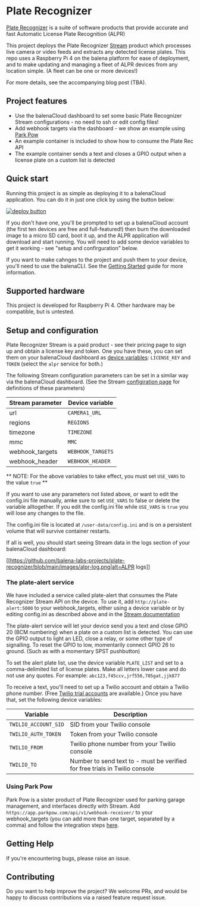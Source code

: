 # Plate Recognizer

[Plate Recognizer](https://platerecognizer.com/) is a suite of software products that provide accurate and fast Automatic License Plate Recognition (ALPR)

This project deploys the Plate Recognizer [Stream](https://platerecognizer.com/stream/) product which processes live camera or video feeds and extracts any detected license plates. This repo uses a Raspberry Pi 4 on the balena platform for ease of deployment, and to make updating and managing a fleet of  ALPR devices from any location simple. (A fleet can be one or more devices!)

For more details, see the accompanying blog post (TBA).

## Project features
- Use the balenaCloud dashboard to set some basic Plate Recognizer Stream configurations - no need to ssh or edit config files!
- Add webhook targets via the dashboard - we show an example using [Park Pow](https://parkpow.com/)
- An example container is included to show how to consume the Plate Rec API
- The example container sends a text and closes a GPIO output when a license plate on a custom list is detected


## Quick start

Running this project is as simple as deploying it to a balenaCloud application. You can do it in just one click by using the button below:

[![deploy button](https://balena.io/deploy.svg)](https://dashboard.balena-cloud.com/deploy?repoUrl=https://github.com/balena-labs-projects/plate-recognizer)

If you don't have one, you'll be prompted to set up a balenaCloud account (the first ten devices are free and full-featured!) then burn the downloaded image to a micro SD card, boot it up, and the ALPR application will download and start running. You will need to add some device variables to get it working - see "setup and confirguration" below.

If you want to make cahnges to the project and push them to your device, you'll need to use the balenaCLI. See the [Getting Started](https://www.balena.io/os/docs/raspberrypi4-64/getting-started/) guide for more information.

## Supported hardware

This project is developed for Raspberry Pi 4. Other hardware may be compatible, but is untested.

## Setup and configuration

Plate Recognizer Stream is a paid product - see their pricing page to sign up and obtain a license key and token. One you have these, you can set them on your balenaCloud dashboard as [device variables](https://www.balena.io/docs/learn/manage/variables/):
`LICENSE_KEY` and `TOKEN` (select the `alpr` service for both.)

The following Stream configuration parameters can be set in a similar way via the balenaCloud dashboard. (See the Stream [configiration page](https://guides.platerecognizer.com/docs/stream/configuration#parameters) for definitions of these parameters)

| Stream parameter  |  Device variable | 
|---|---|
|url|`CAMERA1_URL`|
|regions|`REGIONS`   | 
|timezone|`TIMEZONE`   |
|mmc|`MMC` |
|webhook_targets|`WEBHOOK_TARGETS`|
|webhook_header|`WEBHOOK_HEADER`|

** NOTE: For the above variables to take effect, you must set `USE_VARS` to the value `true` **
 
If you want to use any parameters not listed above, or want to edit the config.ini file manually, amke sure to set `USE_VARS` to false or delete the variable alltogether. If you edit the config.ini file while `USE_VARS` is `true` you will lose any changes to the file.

The config.ini file is located at `/user-data/config.ini` and is on a persistent volume that will survive container restarts.

If all is well, you should start seeing Stream data in the logs section of your balenaCloud dashboard:

[[https://github.com/balena-labs-projects/plate-recognizer/blob/main/images/alpr-log.png|alt=ALPR logs]]

### The plate-alert service

We have included a service called plate-alert that consumes the Plate Recognizer Stream API on the device. To use it, add `http://plate-alert:5000` to your webhook_targets, either using a device variable or by editing config.ini as described above and in the [Stream documentation](https://guides.platerecognizer.com/docs/stream/configuration)

The plate-alert service will let your device send you a text and close GPIO 20 (BCM numbering) when a plate on a custom list is detected. You can use the GPIO output to light an LED, close a relay, or some other type of signalling. To reset the GPIO to low, momentarily connect GPIO 26 to ground. (Such as with a momentary SPST pushbutton)

To set the alert plate list, use the device variable `PLATE_LIST` and set to a comma-delimited list of license plates. Make all letters lower case and do not use any quotes. For example: `abc123,f45ccv,jrf556,705gat,jjk877`

To receive a text, you'll need to set up a Twilio account and obtain a Twilio phone number. (Free [Twilio trial accounts](https://www.twilio.com/docs/usage/tutorials/how-to-use-your-free-trial-account) are available.) Once you have that, set the following device variables:

| Variable  |  Description | 
|---|---|
|`TWILIO_ACCOUNT_SID`|SID from your Twilio console|
|`TWILIO_AUTH_TOKEN`|Token from your Twilio console   | 
|`TWILIO_FROM`|Twilio phone number from your Twilio console   |
|`TWILIO_TO`|Number to send text to - must be verified for free trials in Twilio console|

### Using Park Pow
Park Pow is a sister product of Plate Recognizer used for parking garage management, and interfaces directly with Stream. Add `https://app.parkpow.com/api/v1/webhook-receiver/` to your webhook_targets (you can add more than one target, separated by a comma) and follow the integration steps [here](https://guides.platerecognizer.com/docs/parkpow/integrations#stream).

## Getting Help

If you're encountering bugs, please raise an issue.

## Contributing

Do you want to help improve the project? We welcome PRs, and would be happy to discuss contributions via a raised feature request issue.
